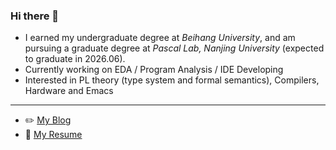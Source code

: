 ### Hi there 👋

- I earned my undergraduate degree at *Beihang University*, and am pursuing a graduate degree at *Pascal Lab, Nanjing University* (expected to graduate in 2026.06).
- Currently working on EDA / Program Analysis / IDE Developing
- Interested in PL theory (type system and formal semantics), Compilers, Hardware and Emacs

-----------

- ✏️ [My Blog](https://github.com/roife/roife.github.io)
- 📝 [My Resume](https://github.com/roife/resume)
